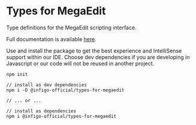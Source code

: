 # Types for MegaEdit

Type definitions for the MegaEdit scripting interface.

Full documentation is available [here](https://infigo-official.github.io/types-for-megaedit/).

Use and install the package to get the best experience and IntelliSense support within our IDE.
Choose dev dependencies if you are developing in Javascript or our code will not be reused in another project.

```
npm init

// install as dev dependencies
npm i -D @infigo-official/types-for-megaedit

// ... or ...

// install as dependencies
npm i @infigo-official/types-for-megaedit
```